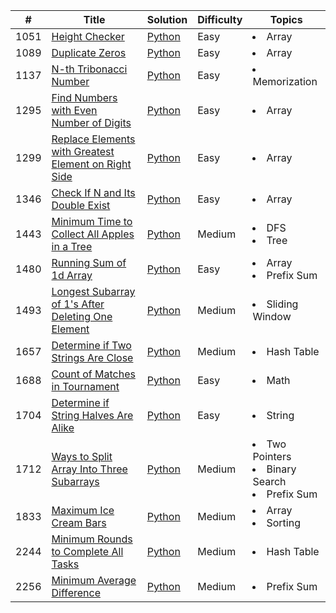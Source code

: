 | #    | Title                                                                                                                                       | Solution                                                               | Difficulty | Topics                                                         |
|------|---------------------------------------------------------------------------------------------------------------------------------------------|------------------------------------------------------------------------|------------|----------------------------------------------------------------|
| 1051 | [Height Checker](https://leetcode.com/problems/height-checker/)                                                                             | [Python](1051.Height_Checker.py)                                       | Easy       | <li>Array</li>                                                 |  
| 1089 | [Duplicate Zeros](https://leetcode.com/problems/duplicate-zeros/)                                                                           | [Python](1089.Duplicate_Zeros.py)                                      | Easy       | <li>Array</li>                                                 | 
| 1137 | [N-th Tribonacci Number](https://leetcode.com/problems/n-th-tribonacci-number/)                                                             | [Python](1137.N-th_Tribonacci_Number.py)                               | Easy       | <li>Memorization</li>                                          |
| 1295 | [Find Numbers with Even Number of Digits](https://leetcode.com/problems/find-numbers-with-even-number-of-digits/)                           | [Python](1295.Find_Numbers_with_Even_Number_of_Digits.py)              | Easy       | <li>Array</li>                                                 | 
| 1299 | [Replace Elements with Greatest Element on Right Side](https://leetcode.com/problems/replace-elements-with-greatest-element-on-right-side/) | [Python](1299.Replace_Elements_with_Greatest_Element_on_Right_Side.py) | Easy       | <li>Array</li>                                                 |
| 1346 | [Check If N and Its Double Exist](https://leetcode.com/problems/check-if-n-and-its-double-exist/)                                           | [Python](1346.Check_If_N_and_Its_Double_Exist.py)                      | Easy       | <li>Array</li>                                                 |
| 1443 | [Minimum Time to Collect All Apples in a Tree](https://leetcode.com/problems/minimum-time-to-collect-all-apples-in-a-tree/)                 | [Python](1443.Minimum_Time_to_Collect_All_Apples_in_a_Tree.py)         | Medium     | <li>DFS</li><li>Tree</li>                                      |
| 1480 | [Running Sum of 1d Array](https://leetcode.com/problems/running-sum-of-1d-array/)                                                           | [Python](1480.Running_Sum_of_1d_Array.py)                              | Easy       | <li>Array</li><li>Prefix Sum</li>                              |
| 1493 | [Longest Subarray of 1's After Deleting One Element](https://leetcode.com/problems/longest-subarray-of-1s-after-deleting-one-element/)      | [Python](1493.Longest_Subarray_of_1's_After_Deleting_One_Element.py)   | Medium     | <li>Sliding Window</li>                                        |
| 1657 | [Determine if Two Strings Are Close](https://leetcode.com/problems/determine-if-two-strings-are-close/)                                     | [Python](1657.Determine_if_Two_Strings_Are_Close.py)                   | Medium     | <li>Hash Table</li>                                            |
| 1688 | [Count of Matches in Tournament](https://leetcode.com/problems/count-of-matches-in-tournament/)                                             | [Python](1688.Count_of_Matches_in_Tournament.py)                       | Easy       | <li>Math</li>                                                  |  
| 1704 | [Determine if String Halves Are Alike](https://leetcode.com/problems/determine-if-string-halves-are-alike/)                                 | [Python](1704.Determine_if_String_Halves_Are_Alike.py)                 | Easy       | <li>String</li>                                                |
| 1712 | [Ways to Split Array Into Three Subarrays](https://leetcode.com/problems/ways-to-split-array-into-three-subarrays/)                         | [Python](1712.Ways_to_Split_Array_Into_Three_Subarrays.py)             | Medium     | <li>Two Pointers</li><li>Binary Search</li><li>Prefix Sum</li> |
| 1833 | [Maximum Ice Cream Bars](https://leetcode.com/problems/maximum-ice-cream-bars/)                                                             | [Python](1833.Maximum_Ice_Cream_Bars.py)                               | Medium     | <li>Array</li><li>Sorting</li>                                 |
| 2244 | [Minimum Rounds to Complete All Tasks](https://leetcode.com/problems/minimum-rounds-to-complete-all-tasks/)                                 | [Python](2244.Minimum_Rounds_to_Complete_All_Tasks.py)                 | Medium     | <li>Hash Table</li>                                            |
| 2256 | [Minimum Average Difference](https://leetcode.com/problems/minimum-average-difference/)                                                     | [Python](2256.Minimum_Average_Difference.py)                           | Medium     | <li>Prefix Sum</li>                                            |